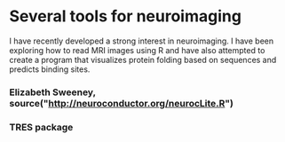 # Several tools for neuroimaging
I have recently developed a strong interest in neuroimaging. 
I have been exploring how to read MRI images using R and have also attempted to create a program that visualizes protein folding based on sequences and predicts binding sites.
### Elizabeth Sweeney, source("http://neuroconductor.org/neurocLite.R")
### TRES package
